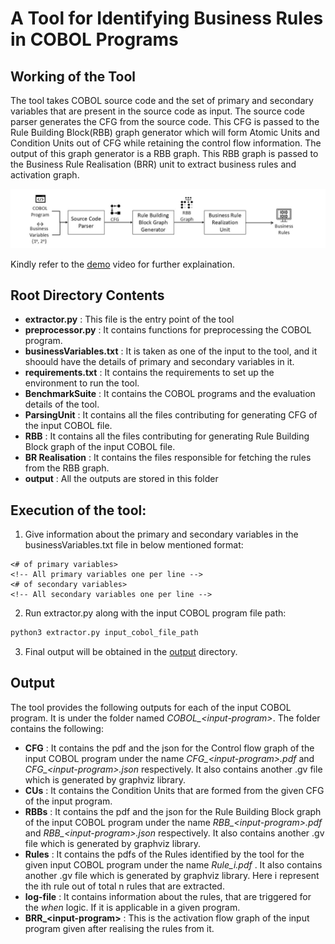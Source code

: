 # A Tool for Identifying Business Rules in COBOL Programs

## Working of the Tool
The tool takes COBOL source code and the set of primary and secondary variables that are present in the source code as input. The source code parser generates the CFG from the source code. This CFG is passed to the Rule Building Block(RBB) graph generator which will form Atomic Units and Condition Units out of CFG while retaining the control flow information. The output of this graph generator is a RBB graph. This RBB graph is passed to the Business Rule Realisation (BRR) unit to extract business rules and activation graph.

![Overview](./Overview.jpg)

Kindly refer to the [demo](https://youtu.be/-1aVF2EyfxM) video for further explaination.


## Root Directory Contents

* __extractor.py__ : This file is the entry point of the tool
* __preprocessor.py__ : It contains functions for preprocessing the COBOL program.
* __businessVariables.txt__ : It is taken as one of the input to the tool, and it shoould have the details of primary and secondary variables in it.
* __requirements.txt__ : It contains the requirements to set up the environment to run the tool.
* __BenchmarkSuite__ : It contains the COBOL programs and the evaluation details of the tool.
* __ParsingUnit__ : It contains all the files contributing for generating CFG of the input COBOL file.
* __RBB__ : It contains all the files contributing for generating Rule Building Block graph of the input COBOL file.
* __BR Realisation__ : It contains the files responsible for fetching the rules from the RBB graph.
* __output__ : All the outputs are stored in this folder

## Execution of the tool:

1. Give information about the primary and secondary variables in the businessVariables.txt file in below mentioned format:
```text
<# of primary variables>
<!-- All primary variables one per line -->
<# of secondary variables>
<!-- All secondary variables one per line -->
```

2. Run extractor.py along with the input COBOL program file path:
```bash
python3 extractor.py input_cobol_file_path
```

3. Final output will be obtained in the [output](./output/) directory.

## Output
The tool provides the following outputs for each of the input COBOL program. It is under the folder named _COBOL\_\<input-program\>_. The folder contains the following:
* __CFG__ : It contains the pdf and the json for the Control flow graph of the input COBOL program under the name _CFG\_\<input-program\>.pdf_ and  _CFG\_\<input-program\>.json_ respectively. It also contains another .gv file which is generated by graphviz library.
* __CUs__ : It contains the Condition Units that are formed from the given CFG of the input program.
* __RBBs__ : It contains the pdf and the json for the Rule Building Block graph of the input COBOL program under the name _RBB\_\<input-program\>.pdf_ and  _RBB\_\<input-program\>.json_ respectively. It also contains another .gv file which is generated by graphviz library.
* __Rules__ : It contains the pdfs of the Rules identified by the tool for the given input COBOL program under the name _Rule\_i.pdf_ . It also contains another .gv file which is generated by graphviz library. Here i represent the ith rule out of total n rules that are extracted.
* __log-file__ : It contains information about the rules, that are triggered for the _when_ logic. If it is applicable in a given program.
* **BRR_\<input-program\>** : This is the activation flow graph of the input program given after realising the rules from it.
